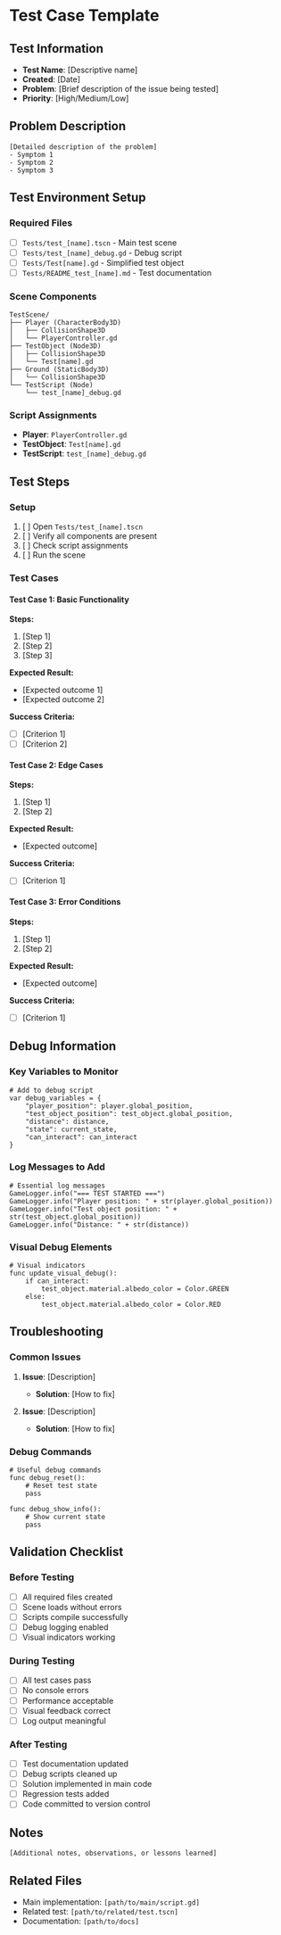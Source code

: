 # Test Case Template

## Test Information
- **Test Name**: [Descriptive name]
- **Created**: [Date]
- **Problem**: [Brief description of the issue being tested]
- **Priority**: [High/Medium/Low]

## Problem Description
```
[Detailed description of the problem]
- Symptom 1
- Symptom 2
- Symptom 3
```

## Test Environment Setup

### Required Files
- [ ] `Tests/test_[name].tscn` - Main test scene
- [ ] `Tests/test_[name]_debug.gd` - Debug script
- [ ] `Tests/Test[name].gd` - Simplified test object
- [ ] `Tests/README_test_[name].md` - Test documentation

### Scene Components
```
TestScene/
├── Player (CharacterBody3D)
│   ├── CollisionShape3D
│   └── PlayerController.gd
├── TestObject (Node3D)
│   ├── CollisionShape3D
│   └── Test[name].gd
├── Ground (StaticBody3D)
│   └── CollisionShape3D
└── TestScript (Node)
    └── test_[name]_debug.gd
```

### Script Assignments
- **Player**: `PlayerController.gd`
- **TestObject**: `Test[name].gd`
- **TestScript**: `test_[name]_debug.gd`

## Test Steps

### Setup
1. [ ] Open `Tests/test_[name].tscn`
2. [ ] Verify all components are present
3. [ ] Check script assignments
4. [ ] Run the scene

### Test Cases

#### Test Case 1: Basic Functionality
**Steps:**
1. [Step 1]
2. [Step 2]
3. [Step 3]

**Expected Result:**
- [Expected outcome 1]
- [Expected outcome 2]

**Success Criteria:**
- [ ] [Criterion 1]
- [ ] [Criterion 2]

#### Test Case 2: Edge Cases
**Steps:**
1. [Step 1]
2. [Step 2]

**Expected Result:**
- [Expected outcome]

**Success Criteria:**
- [ ] [Criterion 1]

#### Test Case 3: Error Conditions
**Steps:**
1. [Step 1]
2. [Step 2]

**Expected Result:**
- [Expected outcome]

**Success Criteria:**
- [ ] [Criterion 1]

## Debug Information

### Key Variables to Monitor
```gdscript
# Add to debug script
var debug_variables = {
    "player_position": player.global_position,
    "test_object_position": test_object.global_position,
    "distance": distance,
    "state": current_state,
    "can_interact": can_interact
}
```

### Log Messages to Add
```gdscript
# Essential log messages
GameLogger.info("=== TEST STARTED ===")
GameLogger.info("Player position: " + str(player.global_position))
GameLogger.info("Test object position: " + str(test_object.global_position))
GameLogger.info("Distance: " + str(distance))
```

### Visual Debug Elements
```gdscript
# Visual indicators
func update_visual_debug():
    if can_interact:
        test_object.material.albedo_color = Color.GREEN
    else:
        test_object.material.albedo_color = Color.RED
```

## Troubleshooting

### Common Issues
1. **Issue**: [Description]
   - **Solution**: [How to fix]

2. **Issue**: [Description]
   - **Solution**: [How to fix]

### Debug Commands
```gdscript
# Useful debug commands
func debug_reset():
    # Reset test state
    pass

func debug_show_info():
    # Show current state
    pass
```

## Validation Checklist

### Before Testing
- [ ] All required files created
- [ ] Scene loads without errors
- [ ] Scripts compile successfully
- [ ] Debug logging enabled
- [ ] Visual indicators working

### During Testing
- [ ] All test cases pass
- [ ] No console errors
- [ ] Performance acceptable
- [ ] Visual feedback correct
- [ ] Log output meaningful

### After Testing
- [ ] Test documentation updated
- [ ] Debug scripts cleaned up
- [ ] Solution implemented in main code
- [ ] Regression tests added
- [ ] Code committed to version control

## Notes
```
[Additional notes, observations, or lessons learned]
```

## Related Files
- Main implementation: `[path/to/main/script.gd]`
- Related test: `[path/to/related/test.tscn]`
- Documentation: `[path/to/docs]`
